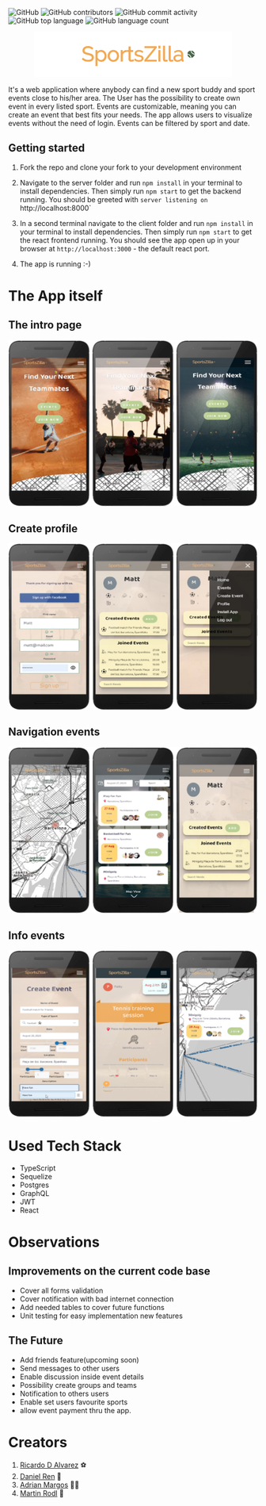 ![GitHub](https://img.shields.io/github/license/noiffion/sportszilla?style=plastic)
![GitHub contributors](https://img.shields.io/github/contributors/noiffion/SportsZilla?logo=github&style=plastic)
![GitHub commit activity](https://img.shields.io/github/commit-activity/m/noiffion/SportsZilla?logo=github&style=plastic)
![GitHub top language](https://img.shields.io/github/languages/top/noiffion/sportszilla)
![GitHub language count](https://img.shields.io/github/languages/count/noiffion/sportszilla)
<p align="center">
<img src="client/public/logo_sportszilla.png" />
</p>

It's a web application where anybody can find a new sport buddy and sport events close to his/her area. The User has the possibility to create own event in every listed sport. Events are customizable, meaning you can create an event that best fits your needs. The app allows users to visualize events without the need of login. Events can be filtered by sport and date.

## Getting started

1. Fork the repo and clone your fork to your development environment

2. Navigate to the server folder and run `npm install` in your terminal to install dependencies. Then simply run `npm start` to get the backend running. You should be greeted with `server listening on `http://localhost:8000`

3. In a second terminal navigate to the client folder and run `npm install` in your terminal to install dependencies. Then simply run `npm start` to get the react frontend running. You should see the app open up in your browser at `http://localhost:3000` - the default react port.

4. The app is running :-)

# The App itself

## The intro page

![Intro page](/__screenshots/intro_page.jpg)

## Create profile

![Create profile](/__screenshots/create_profile.jpg)

## Navigation events

![Events](/__screenshots/events.jpg)

## Info events

![Info Event](/__screenshots/info_event.jpg)

# Used Tech Stack

- TypeScript
- Sequelize
- Postgres
- GraphQL
- JWT
- React

# Observations

## Improvements on the current code base

- Cover all forms validation
- Cover notification with bad internet connection
- Add needed tables to cover future functions
- Unit testing for easy implementation new features

## The Future

- Add friends feature(upcoming soon)
- Send messages to other users
- Enable discussion inside event details
- Possibility create groups and teams
- Notification to others users
- Enable set users favourite sports
- allow event payment thru the app.

# Creators

1. [Ricardo D Alvarez](https://github.com/rikiDalvarez) ⚽️
2. [Daniel Ren](https://github.com/codpen/) 🏀
3. [Adrian Margos](https://github.com/adrimargbxl) 🏄‍♂️
4. [Martin Rodl](https://github.com/martinrodl)  🎾
